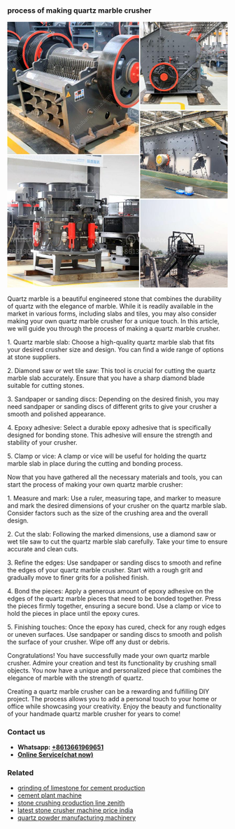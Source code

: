 <h3>process of making quartz marble crusher</h3><img src='1708663495.jpg' alt=''><p>Quartz marble is a beautiful engineered stone that combines the durability of quartz with the elegance of marble. While it is readily available in the market in various forms, including slabs and tiles, you may also consider making your own quartz marble crusher for a unique touch. In this article, we will guide you through the process of making a quartz marble crusher.</p><p>1. Quartz marble slab: Choose a high-quality quartz marble slab that fits your desired crusher size and design. You can find a wide range of options at stone suppliers.</p><p>2. Diamond saw or wet tile saw: This tool is crucial for cutting the quartz marble slab accurately. Ensure that you have a sharp diamond blade suitable for cutting stones.</p><p>3. Sandpaper or sanding discs: Depending on the desired finish, you may need sandpaper or sanding discs of different grits to give your crusher a smooth and polished appearance.</p><p>4. Epoxy adhesive: Select a durable epoxy adhesive that is specifically designed for bonding stone. This adhesive will ensure the strength and stability of your crusher.</p><p>5. Clamp or vice: A clamp or vice will be useful for holding the quartz marble slab in place during the cutting and bonding process.</p><p>Now that you have gathered all the necessary materials and tools, you can start the process of making your own quartz marble crusher:</p><p>1. Measure and mark: Use a ruler, measuring tape, and marker to measure and mark the desired dimensions of your crusher on the quartz marble slab. Consider factors such as the size of the crushing area and the overall design.</p><p>2. Cut the slab: Following the marked dimensions, use a diamond saw or wet tile saw to cut the quartz marble slab carefully. Take your time to ensure accurate and clean cuts.</p><p>3. Refine the edges: Use sandpaper or sanding discs to smooth and refine the edges of your quartz marble crusher. Start with a rough grit and gradually move to finer grits for a polished finish.</p><p>4. Bond the pieces: Apply a generous amount of epoxy adhesive on the edges of the quartz marble pieces that need to be bonded together. Press the pieces firmly together, ensuring a secure bond. Use a clamp or vice to hold the pieces in place until the epoxy cures.</p><p>5. Finishing touches: Once the epoxy has cured, check for any rough edges or uneven surfaces. Use sandpaper or sanding discs to smooth and polish the surface of your crusher. Wipe off any dust or debris.</p><p>Congratulations! You have successfully made your own quartz marble crusher. Admire your creation and test its functionality by crushing small objects. You now have a unique and personalized piece that combines the elegance of marble with the strength of quartz.</p><p>Creating a quartz marble crusher can be a rewarding and fulfilling DIY project. The process allows you to add a personal touch to your home or office while showcasing your creativity. Enjoy the beauty and functionality of your handmade quartz marble crusher for years to come!</p><h3>Contact us</h3><ul><li><strong>Whatsapp:&nbsp;<a href="https://wa.me/8613661969651">+8613661969651</a></strong></li><li><a href="https://swt.shibang-china.com/?git&amp;zhl&amp;process of making quartz marble crusher"><strong>Online Service(chat now)</strong></a></li></ul><h3>Related</h3><ul><li><a href='grinding of limestone for cement production.md'>grinding of limestone for cement production</a></li><li><a href='cement plant machine.md'>cement plant machine</a></li><li><a href='stone crushing production line zenith.md'>stone crushing production line zenith</a></li><li><a href='latest stone crusher machine price india.md'>latest stone crusher machine price india</a></li><li><a href='quartz powder manufacturing machinery.md'>quartz powder manufacturing machinery</a></li></ul>